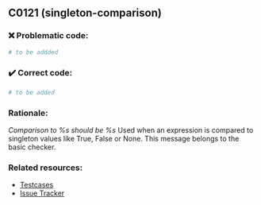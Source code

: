 ## C0121 (singleton-comparison)

### :x: Problematic code:

```python
# to be addded
```

### :heavy_check_mark: Correct code:

```python
# to be added
```

### Rationale:

 *Comparison to %s should be %s*
  Used when an expression is compared to singleton values like True, False or
  None. This message belongs to the basic checker.



### Related resources:

- [Testcases](#)
- [Issue Tracker](https://github.com/PyCQA/pylint/issues?q=is%3Aissue+%22singleton-comparison%22+OR+%22C0121%22)
